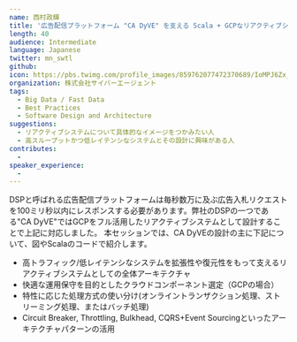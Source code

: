 ```yaml
---
name: 西村政輝
title: '広告配信プラットフォーム "CA DyVE" を支える Scala + GCPなリアクティブシステム'
length: 40
audience: Intermediate
language: Japanese
twitter: mn_swtl
github: 
icon: https://pbs.twimg.com/profile_images/859762077472370689/IoMPJ6Zx_400x400.jpg
organization: 株式会社サイバーエージェント
tags:
  - Big Data / Fast Data
  - Best Practices
  - Software Design and Architecture
suggestions:
  - リアクティブシステムについて具体的なイメージをつかみたい人
  - 高スループットかつ低レイテンシなシステムとその設計に興味がある人
contributes:
  - 
speaker_experience:
  - 
---
```

DSPと呼ばれる広告配信プラットフォームは毎秒数万に及ぶ広告入札リクエストを100ミリ秒以内にレスポンスする必要があります。弊社のDSPの一つである"CA DyVE"ではGCPをフル活用したリアクティブシステムとして設計することで上記に対応しました。
本セッションでは、CA DyVEの設計の主に下記について、図やScalaのコードで紹介します。

- 高トラフィック/低レイテンシなシステムを拡張性や復元性をもって支えるリアクティブシステムとしての全体アーキテクチャ
- 快適な運用保守を目的としたクラウドコンポーネント選定（GCPの場合）
- 特性に応じた処理方式の使い分け(オンライントランザクション処理、ストリーミング処理、またはバッチ処理)
- Circuit Breaker, Throttling, Bulkhead, CQRS+Event Sourcingといったアーキテクチャパターンの活用
